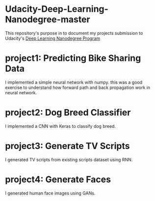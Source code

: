 # Udacity-Deep-Learning-Nanodegree-master
This repository's purpose in to document my projects submission to Udacity's [Deep Learning Nanodegree Program](https://www.udacity.com/course/deep-learning-nanodegree--nd101)

# project1: Predicting Bike Sharing Data
I implemented a simple neural network with numpy. this was a good exercise to understand how forward path and back propagation work in neural network.

# project2: Dog Breed Classifier
I implemented a CNN with Keras to classify dog breed.

# project3: Generate TV Scripts
I generated TV scripts from existing scripts dataset using RNN.

# project4: Generate Faces
I generated human face images using GANs. 
